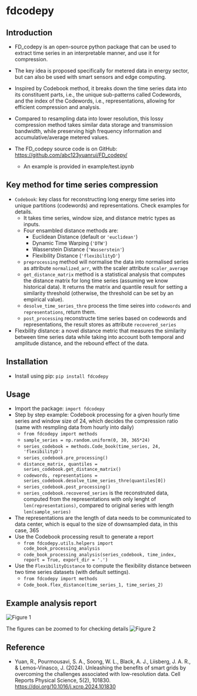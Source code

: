 # fdcodepy

## Introduction

- FD_codepy is an open-source python package that can be used to extract time series in an interpretable manner, and use it for compression.
- The key idea is proposed specifically for metered data in energy sector, but can also be used with smart sensors and edge computing.
- Inspired by Codebook method, it breaks down the time series data into its constituent parts, i.e., the unique sub-patterns called Codewords, and the index of the Codewords, i.e., representations, allowing for efficient compression and analysis.
- Compared to resampling data into lower resolution, this lossy compression method takes similar data storage and transmission bandwidth, while preserving high frequency information and accumulative/average metered values.

- The FD_codepy source code is on GitHub: https://github.com/abc123yuanrui/FD_codepy/

  - An example is provided in example/test.ipynb

## Key method for time series compression

- `Codebook`: key class for reconstructing long energy time series into unique partitions (codewords) and representations. Check examples for details.
  - It takes time series, window size, and distance metric types as inputs.
  - Four ensambled distance methods are:
    - Euclidean Distance (default or `'euclidean'`)
    - Dynamic Time Warping (`'DTW'`)
    - Wasserstein Distance (`'Wasserstein'`)
    - Flexibility Distance (`'flexibilityD'`)
  - `preprocessing` method will normalise the data into normalised series as attribute `normalized_arr`, with the scaler attribute `scaler_average`
  - `get_distance_matrix` method is a statistical analysis that computes the distance matrix for long time series (assuming we know historical data). It returns the matrix and quantile result for setting a similarity threshold (otherwise, the threshold can be set by an empirical value).
  - `desolve_time_series_thre` process the time seires into `codewords` and `representations`, return them.
  - `post_processing` reconstructe time series based on codewords and representations, the result stores as attribute `recovered_series`
- Flexbility distance: a novel distance metric that measures the similarity between time series data while taking into account both temporal and amplitude distance, and the rebound effect of the data.

## Installation

- Install using pip: `pip install fdcodepy`

## Usage

- Import the package: `import fdcodepy`
- Step by step example: Codebook processing for a given hourly time series and window size of 24, which decides the compression ratio (same with resmpling data from hourly into daily)
  - `from fdcodepy import methods`
  - `sample_series = np.random.uniform(0, 30, 365*24)`
  - `series_codebook = methods.Code_book(time_series, 24, 'flexibilityD')`
  - `series_codebook.pre_processing()`
  - `distance_matrix, quantiles = series_codebook.get_distance_matrix()`
  - `codewords, representations = series_codebook.desolve_time_series_thre(quantiles[0])`
  - `series_codebook.post_processing()`
  - `series_codebook.recovered_series` is the reconstruted data, computed from the representations with only lenght of `len(representations)`, compared to original series with length `len(sample_series)`
- The representations are the length of data needs to be communicated to data center, which is equal to the size of downsampled data, in this case, 365
- Use the Codebook processing result to generate a report
  - `from fdcodepy.utils.helpers import code_book_processing_analysis`
  - `code_book_processing_analysis(series_codebook, time_index, report = True, export_dir = '.')`
- Use the `FlexibilityDistance` to compute the flexibility distance between two time series datasets (with default settings).
  - `from fdcodepy import methods`
  - `Code_book.flex_distance(time_series_1, time_series_2)`

## Example analysis report

![Figure 1](https://github.com/abc123yuanrui/CompressionMethodsForSmartGridApplicatins/blob/main/examples/figs/report_demo.png?raw=true)

The figures can be zoomed to for checking details
![Figure 2](https://github.com/abc123yuanrui/CompressionMethodsForSmartGridApplicatins/blob/main/examples/figs/report_zoom_demo.png?raw=true)

## Reference

- Yuan, R., Pourmousavi, S. A., Soong, W. L., Black, A. J., Liisberg, J. A. R., & Lemos-Vinasco, J. (2024). Unleashing the benefits of smart grids by overcoming the challenges associated with low-resolution data. Cell Reports Physical Science, 5(2), 101830. https://doi.org/10.1016/j.xcrp.2024.101830
